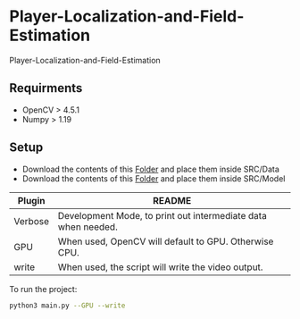 # Player-Localization-and-Field-Estimation
Player-Localization-and-Field-Estimation

## Requirments

- OpenCV > 4.5.1  
- Numpy > 1.19

## Setup
- Download the contents of this [Folder](https://drive.google.com/drive/folders/11KnQ3_e4tMpHY8YDdH5GY0REZhYtqnL6?usp=sharing) and place them inside SRC/Data   
- Download the contents of this [Folder](https://drive.google.com/drive/folders/15UXxo1Gp6eQcoIzsx1m64aP6EHvHs1wp?usp=sharing) and place them inside SRC/Model 


| Plugin | README |
| ------ | ------ |
| Verbose | Development Mode, to print out intermediate data when needed. |
| GPU | When used, OpenCV will default to GPU. Otherwise CPU. |
| write | When used, the script will write the video output. |


To run the project:

```sh
python3 main.py --GPU --write
```


